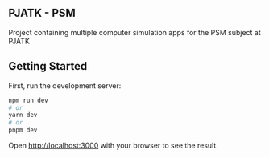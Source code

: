 ## PJATK - PSM

Project containing multiple computer simulation apps for the PSM subject at PJATK

## Getting Started

First, run the development server:

```bash
npm run dev
# or
yarn dev
# or
pnpm dev
```

Open [http://localhost:3000](http://localhost:3000) with your browser to see the result.


